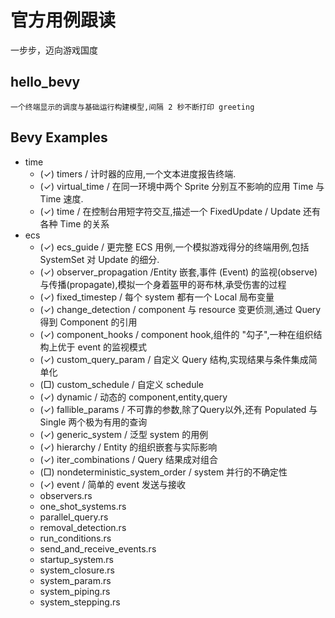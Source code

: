 # 官方用例跟读
一步步，迈向游戏国度

## hello_bevy
	一个终端显示的调度与基础运行构建模型,间隔 2 秒不断打印 greeting
	

## Bevy Examples
* time
  * (✓) timers / 计时器的应用,一个文本进度报告终端. 
  * (✓) virtual_time / 在同一环境中两个 Sprite 分别互不影响的应用 Time<Real> 与 Time<Virtual> 速度.
  * (✓) time / 在控制台用短字符交互,描述一个 FixedUpdate / Update 还有各种 Time 的关系
* ecs	
  * (✓) ecs_guide /	更完整 ECS 用例,一个模拟游戏得分的终端用例,包括 SystemSet 对 Update 的细分.
  * (✓) observer_propagation /Entity 嵌套,事件 (Event) 的监视(observe)与传播(propagate),模拟一个身着盔甲的哥布林,承受伤害的过程
  * (✓) fixed_timestep / 每个 system 都有一个 Local<T> 局布变量
  * (✓) change_detection / component 与 resource 变更侦测,通过 Query 得到 Component 的引用
  * (✓) component_hooks / component hook,组件的 "勾子",一种在组织结构上优于 event 的监视模式
  * (✓) custom_query_param /	自定义 Query 结构,实现结果与条件集成简单化
  * (□) custom_schedule / 自定义 schedule 
  * (✓) dynamic / 动态的 component,entity,query
  * (✓) fallible_params / 不可靠的参数,除了Query以外,还有 Populated 与 Single 两个极为有用的查询
  * (✓) generic_system / 泛型 system 的用例
  * (✓) hierarchy / Entity 的组织嵌套与实际影响
  * (✓) iter_combinations / Query 结果成对组合
  * (□) nondeterministic_system_order / system 并行的不确定性
  * (✓) event / 简单的 event 发送与接收
  * observers.rs
  * one_shot_systems.rs
  * parallel_query.rs
  * removal_detection.rs
  * run_conditions.rs
  * send_and_receive_events.rs
  * startup_system.rs
  * system_closure.rs
  * system_param.rs
  * system_piping.rs
  * system_stepping.rs

